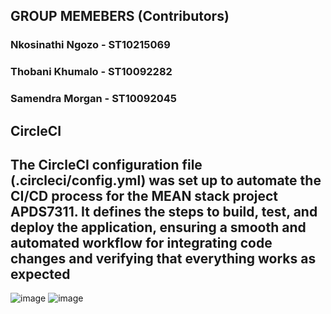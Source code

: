 ## GROUP MEMEBERS (Contributors)

### Nkosinathi Ngozo - ST10215069
### Thobani Khumalo - ST10092282
### Samendra Morgan - ST10092045

## CircleCI

## The CircleCI configuration file (.circleci/config.yml) was set up to automate the CI/CD process for the MEAN stack project APDS7311. It defines the steps to build, test, and deploy the application, ensuring a smooth and automated workflow for integrating code changes and verifying that everything works as expected
![image](https://github.com/user-attachments/assets/629ed1b1-1ef8-45b7-8dd4-7d4a007bc97b)
![image](https://github.com/user-attachments/assets/6654f585-0967-431a-847b-e23484db0197)

